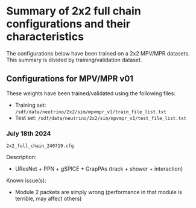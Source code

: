 # Summary of 2x2 full chain configurations and their characteristics

The configurations below have been trained on a 2x2 MPV/MPR datasets. This summary is divided by training/validation dataset.

## Configurations for MPV/MPR v01

These weights have been trained/validated using the following files:
- Training set: `/sdf/data/neutrino/2x2/sim/mpvmpr_v1/train_file_list.txt`
- Test set: `/sdf/data/neutrino/2x2/sim/mpvmpr_v1/test_file_list.txt`

### July 18th 2024

```shell
2x2_full_chain_240719.cfg
```

Description:
  - UResNet + PPN + gSPICE + GrapPAs (track + shower + interaction)

Known issue(s):
  - Module 2 packets are simply wrong (performance in that module is terrible, may affect others)
